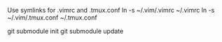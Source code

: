 Use symlinks for .vimrc and .tmux.conf
  ln -s ~/.vim/.vimrc ~/.vimrc
  ln -s ~/.vim/.tmux.conf ~/.tmux.conf

git submodule init
git submodule update
